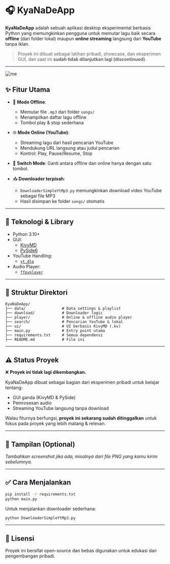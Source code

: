# 🎧 KyaNaDeApp

**KyaNaDeApp** adalah sebuah aplikasi desktop eksperimental berbasis Python yang memungkinkan pengguna untuk memutar lagu baik secara **offline** (dari folder lokal) maupun **online streaming** langsung dari **YouTube** tanpa iklan.

> Proyek ini dibuat sebagai latihan pribadi, showcase, dan eksperimen GUI, dan saat ini **sudah tidak dilanjutkan lagi (discontinued)**.

---

![me](https://c.tenor.com/oXkW9LLAGG8AAAAC/tenor.gif)
## ✨ Fitur Utama

- 🎵 **Mode Offline**:
  - Memutar file `.mp3` dari folder `songs/`
  - Menampilkan daftar lagu offline
  - Tombol play & stop sederhana

- 🌐 **Mode Online (YouTube)**:
  - Streaming lagu dari hasil pencarian YouTube
  - Mendukung URL langsung atau judul pencarian
  - Kontrol: Play, Pause/Resume, Stop

- 🔁 **Switch Mode**: Ganti antara offline dan online hanya dengan satu tombol.

- 📥 **Downloader terpisah**:
  - `DownloaderSimpleYtMp3.py` memungkinkan download video YouTube sebagai file MP3
  - Hasil disimpan ke folder `songs/` otomatis

---

## 🧠 Teknologi & Library

- Python 3.10+
- GUI: 
  - [KivyMD](https://github.com/kivymd/KivyMD)
  - [PySide6](https://doc.qt.io/qtforpython/)
- YouTube Handling: 
  - [`yt_dlp`](https://github.com/yt-dlp/yt-dlp)
- Audio Player:
  - [`ffpyplayer`](https://github.com/matham/ffpyplayer)

---

## 📁 Struktur Direktori

```
KyaNaDeApp/
├── data/                # Data settings & playlist
├── download/            # Downloader logic
├── player/              # Online & offline audio player
├── search/              # Pencarian YouTube & lokal
├── ui/                  # UI berbasis KivyMD (.kv)
├── main.py              # Entry point utama
├── requirements.txt     # Semua dependensi
├── README.md            # File ini
```

---

## ⚠️ Status Proyek

❌ **Proyek ini tidak lagi dikembangkan.**

KyaNaDeApp dibuat sebagai bagian dari eksperimen pribadi untuk belajar tentang:
- GUI ganda (KivyMD & PySide)
- Pemrosesan audio
- Streaming YouTube langsung tanpa download

Walau fiturnya berfungsi, **proyek ini sekarang sudah ditinggalkan** untuk fokus pada proyek yang lebih matang & relevan.

---

## 📸 Tampilan (Optional)

_Tambahkan screenshot jika ada, misalnya dari file PNG yang kamu kirim sebelumnya._

---

## ✅ Cara Menjalankan

```bash
pip install -r requirements.txt
python main.py
```

Untuk menjalankan downloader sederhana:
```bash
python DownloaderSimpleYtMp3.py
```

---

## 📩 Lisensi

Proyek ini bersifat open-source dan bebas digunakan untuk edukasi dan pengembangan pribadi.
